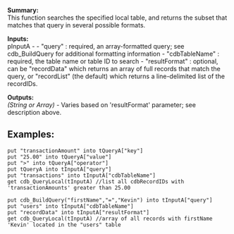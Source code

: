 

**Summary:**  
This function searches the specified local table, and returns the subset that matches that query in several possible formats.

**Inputs:**  
pInputA -
    - "query" : required, an array-formatted query; see cdb_BuildQuery for additional formatting information
    - "cdbTableName" : required, the table name or table ID to search
    - "resultFormat" : optional, can be "recordData" which returns an array of full records that match the query, or "recordList" (the default) which returns a line-delimited list of the recordIDs.

**Outputs:**  
*(String or Array)* - Varies based on 'resultFormat' parameter; see description above.


**Examples:**
-------------
```
put "transactionAmount" into tQueryA["key"]
put "25.00" into tQueryA["value"]
put ">" into tQueryA["operator"]
put tQueryA into tInputA["query"]
put "transactions" into tInputA["cdbTableName"]
get cdb_QueryLocal(tInputA) //list all cdbRecordIDs with 'transactionAmounts' greater than 25.00
```

```
put cdb_BuildQuery("firstName","=","Kevin") into tInputA["query"]
put "users" into tInputA["cdbTableName"]
put "recordData" into tInputA["resultFormat"]
get cdb_QueryLocal(tInputA) //array of all records with firstName 'Kevin' located in the "users" table
```